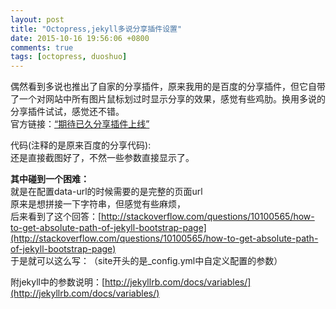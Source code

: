```yaml
---
layout: post
title: "Octopress,jekyll多说分享插件设置"
date: 2015-10-16 19:56:06 +0800
comments: true
tags: [octopress, duoshuo]
---
```


偶然看到多说也推出了自家的分享插件，原来我用的是百度的分享插件，但它自带了一个对网站中所有图片鼠标划过时显示分享的效果，感觉有些鸡肋。换用多说的分享插件试试，感觉还不错。             
官方链接：[“期待已久分享插件上线”](http://dev.duoshuo.com/threads/549a781ff07c81f20daba426)    
<!--more-->
 

代码(注释的是原来百度的分享代码):    
还是直接截图好了，不然一些参数直接显示了。    
<img class="lazy" data-original="/images/blog/151014_diary/bsharing.png">    

<i class="fa fa-bug"></i>**其中碰到一个困难：**   
就是在配置data-url的时候需要的是完整的页面url    
原来是想拼接一下字符串，但感觉有些麻烦，   
后来看到了这个回答：[http://stackoverflow.com/questions/10100565/how-to-get-absolute-path-of-jekyll-bootstrap-page](http://stackoverflow.com/questions/10100565/how-to-get-absolute-path-of-jekyll-bootstrap-page)    
于是就可以这么写：<img class="lazy" data-original="/images/blog/151014_diary/bsharing_part.png">（site开头的是_config.yml中自定义配置的参数）     

<i class="fa fa-hand-spock-o"></i>附jekyll中的参数说明：[http://jekyllrb.com/docs/variables/](http://jekyllrb.com/docs/variables/)    



